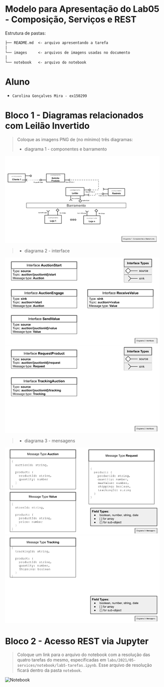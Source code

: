 # Modelo para Apresentação do Lab05 - Composição, Serviços e REST

Estrutura de pastas:

~~~
├── README.md  <- arquivo apresentando a tarefa
│
└── images     <- arquivos de imagens usadas no documento
│
└── notebook   <- arquivo do notebook
~~~

# Aluno
* `Carolina Gonçalves Mira - ex150299`

# Bloco 1 - Diagramas relacionados com Leilão Invertido

> Coloque as imagens PNG de (no mínimo) três diagramas:
> * diagrama 1 - componentes e barramento

![Diagrama1](images/barramento.png)

> * diagrama 2 - interface

![Diagrama2a](images/interface1.png)
![Diagrama2b](images/interface2.png)

> * diagrama 3 - mensagens

![Diagrama3a](images/mensagens1.png)
![Diagrama3b](images/mensagens2.png)

# Bloco 2 - Acesso REST via Jupyter

> Coloque um link para o arquivo do notebook com a resolução das quatro tarefas do mesmo, especificadas em `labs/2021/05-services/notebook/lab5-tarefas.ipynb`. Esse arquivo de resolução ficará dentro da pasta `notebook`.

![Notebook](notebook/lab5-tarefas.ipynb)